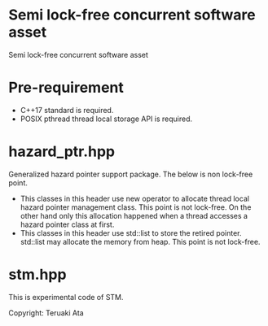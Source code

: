 # Semi lock-free concurrent software asset
 Semi lock-free concurrent software asset

# Pre-requirement
* C++17 standard is required.
* POSIX pthread thread local storage API is required.

# hazard_ptr.hpp
Generalized hazard pointer support package.
The below is non lock-free point.
* This classes in this header use new operator to allocate thread local hazard pointer management class.
  This point is not lock-free. On the other hand only this allocation  happened when a thread accesses a hazard pointer class at first.
* This classes in this header use std::list<T> to store the retired pointer. std::list<T> may allocate the memory from heap.
  This point is not lock-free.

# stm.hpp
This is experimental code of STM.



Copyright: Teruaki Ata


